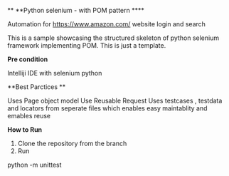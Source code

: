 **                                                    **Python selenium - with POM pattern ****


Automation for https://www.amazon.com/ website login and search

This is a sample showcasing the structured skeleton of python selenium framework implementing POM.
This is just a template.

**Pre condition**

Intelliji IDE with selenium
python


**Best Parctices **

Uses Page object model
Use Reusable Request
Uses testcases , testdata and locators from seperate files which enables easy maintablity and emables reuse 

**How to Run**

1. Clone the repository from the branch
2. Run 


 python -m unittest 

